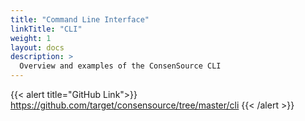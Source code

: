 ```yaml
---
title: "Command Line Interface"
linkTitle: "CLI"
weight: 1
layout: docs
description: >
  Overview and examples of the ConsenSource CLI
---
```


{{< alert title="GitHub Link">}}
https://github.com/target/consensource/tree/master/cli
{{< /alert >}}
